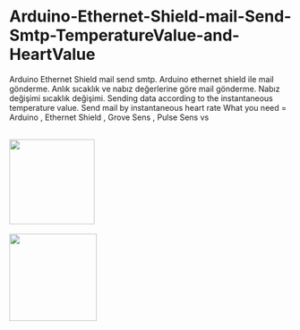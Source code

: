 # Arduino-Ethernet-Shield-mail-Send-Smtp-TemperatureValue-and-HeartValue
Arduino Ethernet Shield mail send smtp. Arduino ethernet shield ile mail gönderme. Anlık sıcaklık ve nabız değerlerine göre mail gönderme. Nabız değişimi sıcaklık değişimi. 
Sending data according to the instantaneous temperature value.
Send mail by instantaneous heart rate
What you need = Arduino , Ethernet Shield , Grove Sens , Pulse Sens vs




<br>
<img src="https://i.hizliresim.com/JQzQDQ.jpg" height="152" width="152"></a> </br><br>
<img src="https://i.hizliresim.com/OozoDD.png" height="156  width="152"></a>
